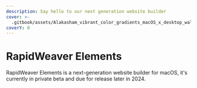 ```yaml
---
description: Say hello to our next generation website builder
cover: >-
  .gitbook/assets/Alakasham_vibrant_color_gradients_macOS_x_desktop_wallpaper_det_fd44acf7-454d-48cb-9ba3-653c8dd54c73.jpg
coverY: 0
---
```


# RapidWeaver Elements

RapidWeaver Elements is a next-generation website builder for macOS, it's currently in private beta and due for release later in 2024.

